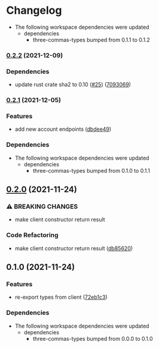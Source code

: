# Changelog

* The following workspace dependencies were updated
  * dependencies
    * three-commas-types bumped from 0.1.1 to 0.1.2

### [0.2.2](https://www.github.com/YoloDev/3commas-rs/compare/three-commas-client-v0.2.1...three-commas-client-v0.2.2) (2021-12-09)


### Dependencies

* update rust crate sha2 to 0.10 ([#25](https://www.github.com/YoloDev/3commas-rs/issues/25)) ([7093069](https://www.github.com/YoloDev/3commas-rs/commit/709306972ece48c59a9b39832e2c6f462b9c3091))

### [0.2.1](https://www.github.com/YoloDev/3commas-rs/compare/three-commas-client-v0.2.0...three-commas-client-v0.2.1) (2021-12-05)


### Features

* add new account endpoints ([dbdee49](https://www.github.com/YoloDev/3commas-rs/commit/dbdee49afc5ce57556aadc797ede357ae39810fd))


### Dependencies

* The following workspace dependencies were updated
  * dependencies
    * three-commas-types bumped from 0.1.0 to 0.1.1

## [0.2.0](https://www.github.com/YoloDev/3commas-rs/compare/three-commas-client-v0.1.0...three-commas-client-v0.2.0) (2021-11-24)


### ⚠ BREAKING CHANGES

* make client constructor return result

### Code Refactoring

* make client constructor return result ([db85620](https://www.github.com/YoloDev/3commas-rs/commit/db85620972aecf0f2d5e0a775bda33185e83cf26))

## 0.1.0 (2021-11-24)


### Features

* re-export types from client ([72eb1c3](https://www.github.com/YoloDev/3commas-rs/commit/72eb1c317bee475dde9394dec1f9f400022a0acc))



### Dependencies

* The following workspace dependencies were updated
  * dependencies
    * three-commas-types bumped from 0.0.0 to 0.1.0
